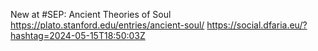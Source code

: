 New at #SEP: Ancient Theories of Soul https://plato.stanford.edu/entries/ancient-soul/ https://social.dfaria.eu/?hashtag=2024-05-15T18:50:03Z